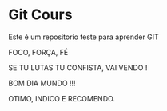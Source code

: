 # Git Cours


Este é um repositorio teste para aprender GIT


FOCO, FORÇA, FÉ

SE TU LUTAS TU CONFISTA, VAI VENDO !



BOM DIA MUNDO !!!



OTIMO, INDICO E RECOMENDO.  
